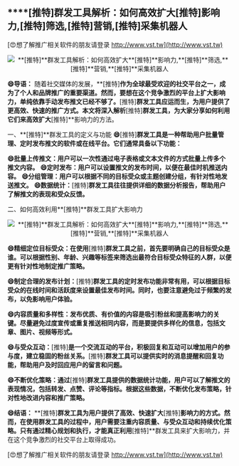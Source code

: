 ## ****[推特]**群发工具解析：如何高效扩大**[推特]**影响力,**[推特]**筛选,**[推特]**营销,**[推特]**采集机器人**

[😍想了解推广相关软件的朋友请登录 http://www.vst.tw](http://www.vst.tw)

 <center><img src="https://vst.tw/MP4/tuiguang/png/7.png" alt="**[推特]**群发工具解析：如何高效扩大**[推特]**影响力,**[推特]**筛选,**[推特]**营销,**[推特]**采集机器人"></center>

**😄导语：**
随着社交媒体的发展，**[推特]**作为全球最受欢迎的社交平台之一，成为了个人和品牌推广的重要渠道。然而，要想在这个竞争激烈的平台上扩大影响力，单纯依靠手动发布推文已经不够了。**[推特]**群发工具应运而生，为用户提供了更高效、快速的推广方式。本文将深入解析**[推特]**群发工具，为大家分享如何利用它们来高效扩大**[推特]**影响力的方法。

一、**[推特]**群发工具的定义与功能
**😄**[推特]**群发工具是一种帮助用户批量管理、定时发布推文的软件或在线平台。它们通常具备以下功能：**

**😄批量上传推文：用户可以一次性通过电子表格或文本文件的方式批量上传多个推文内容。**
**😄定时发布：用户可以设置推文的发布时间，以便在最佳时机推送内容。**
**😄分组管理：用户可以根据不同的目标受众或主题创建分组，有针对性地发送推文。**
**😄数据统计：**[推特]**群发工具往往提供详细的数据分析报告，帮助用户了解推文的表现和受众反馈。**

二、如何高效利用**[推特]**群发工具扩大影响力

 <center><img src="https://vst.tw/MP4/tuiguang/png/5.png" alt="**[推特]**群发工具解析：如何高效扩大**[推特]**影响力,**[推特]**筛选,**[推特]**营销,**[推特]**采集机器人"></center>

**😄精细定位目标受众：在使用**[推特]**群发工具之前，首先要明确自己的目标受众是谁。可以根据性别、年龄、兴趣等标签来筛选出最符合目标受众特征的人群，以便更有针对性地制定推广策略。**

**😄制定合理的发布计划：**[推特]**群发工具的定时发布功能非常有用，可以根据目标受众的在线时间和活跃度来设置最佳发布时间。同时，也要注意避免过于频繁的发布，以免影响用户体验。**

**😄内容质量和多样性：发布优质、有价值的内容是吸引粉丝和提高影响力的关键。尽量避免过度宣传或重复推送相同内容，而是要提供多样化的信息，包括文章、图片、视频等形式。**

**😄与受众互动：**[推特]**是一个交流互动的平台，积极回复和互动可以增加用户的参与度，建立稳固的粉丝关系。**[推特]**群发工具可以提供实时的消息提醒和回复功能，帮助用户及时回应用户的留言和问题。**

**😄不断优化策略：通过**[推特]**群发工具提供的数据统计功能，用户可以了解推文的表现情况，包括转发、点赞、评论等指标。根据这些数据，不断优化发布策略，针对性地改进内容和推广策略。**

**😄结语：**
**[推特]**群发工具为用户提供了高效、快速扩大**[推特]**影响力的方式。然而，在使用群发工具的过程中，用户需要注重内容质量、与受众互动和持续优化策略。只有通过精心规划和执行，才能真正利用**[推特]**群发工具来扩大影响力，并在这个竞争激烈的社交平台上取得成功。

[😍想了解推广相关软件的朋友请登录 http://www.vst.tw](http://www.vst.tw)



